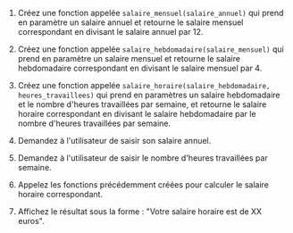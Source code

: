 1. Créez une fonction appelée `salaire_mensuel(salaire_annuel)` qui prend en paramètre un salaire annuel et retourne le salaire mensuel correspondant en divisant le salaire annuel par 12.

2. Créez une fonction appelée `salaire_hebdomadaire(salaire_mensuel)` qui prend en paramètre un salaire mensuel et retourne le salaire hebdomadaire correspondant en divisant le salaire mensuel par 4.

3. Créez une fonction appelée `salaire_horaire(salaire_hebdomadaire, heures_travaillees)` qui prend en paramètres un salaire hebdomadaire et le nombre d'heures travaillées par semaine, et retourne le salaire horaire correspondant en divisant le salaire hebdomadaire par le nombre d'heures travaillées par semaine.

4. Demandez à l'utilisateur de saisir son salaire annuel.

5. Demandez à l'utilisateur de saisir le nombre d'heures travaillées par semaine.

6. Appelez les fonctions précédemment créées pour calculer le salaire horaire correspondant.

7. Affichez le résultat sous la forme : "Votre salaire horaire est de XX euros".